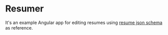 # Resumer

It's an example Angular app for editing resumes using [resume json schema](https://jsonresume.org/) as reference.
